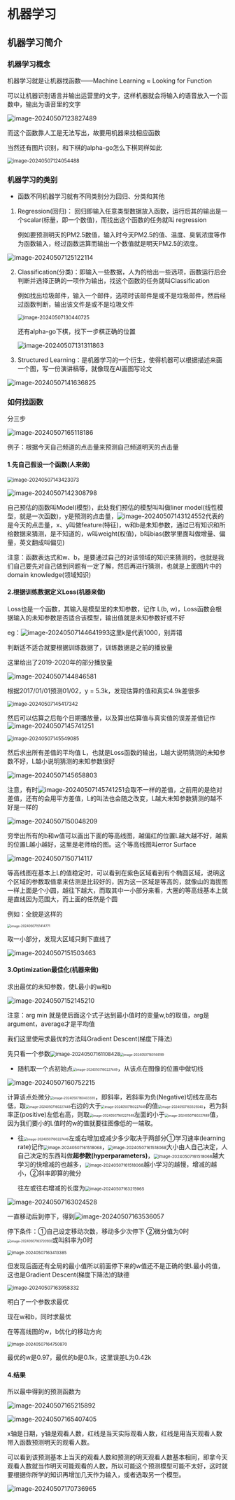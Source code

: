 # 机器学习

## 机器学习简介

### 机器学习概念

机器学习就是让机器找函数——Machine Learning ≈ Looking for Function

可以让机器识别语言并输出运营里的文字，这样机器就会将输入的语音放入一个函数中，输出为语音里的文字

![image-20240507123827489](机器学习.assets/image-20240507123827489.png)

而这个函数靠人工是无法写出，故要用机器来找相应函数

当然还有图片识别，和下棋的alpha-go怎么下棋同样如此

<img src="机器学习.assets/image-20240507124054488.png" alt="image-20240507124054488" style="zoom:80%;" />

### 机器学习的类别

- 函数不同机器学习就有不同类别分为回归、分类和其他


1. Regression(回归)： 回归即输入任意类型数据放入函数，运行后其的输出是一个scalar(标量，即一个数值)，而找出这个函数的任务就叫 regression

   例如要预测明天的PM2.5数值，输入时今天PM2.5的值、温度、臭氧浓度等作为函数输入，经过函数运算而输出一个数值就是明天PM2.5的浓度。

![image-20240507125122114](机器学习.assets/image-20240507125122114.png)

2. Classification(分类)：即输入一些数据，人为的给出一些选项，函数运行后会判断并选择正确的一项作为输出，找这个函数的任务就叫Classification

   例如找出垃圾邮件，输入一个邮件，选项时该邮件是或不是垃圾邮件，然后经过函数判断，输出该文件是或不是垃圾文件

   <img src="机器学习.assets/image-20240507130440725.png" alt="image-20240507130440725" style="zoom:80%;" />

   还有alpha-go下棋，找下一步棋正确的位置

   ![image-20240507131311863](机器学习.assets/image-20240507131311863.png)

3. Structured Learning：是机器学习的一个衍生，使得机器可以根据描述来画一个图，写一份演讲稿等，就像现在AI画图写论文

![image-20240507141636825](机器学习.assets/image-20240507141636825.png)

### 如何找函数

分三步

![image-20240507165118186](机器学习.assets/image-20240507165118186.png)

例子：根据今天自己频道的点击量来预测自己频道明天的点击量

#### 1.先自己假设一个函数(人来做)

<img src="机器学习.assets/image-20240507143423073.png" alt="image-20240507143423073" style="zoom:80%;" />

![image-20240507142308798](机器学习.assets/image-20240507142308798.png)

自己预估的函数叫Model(模型)，此处我们预估的模型叫叫做liner model(线性模型，就是一次函数)，y是预测的点击量，![image-20240507143124552](机器学习.assets/image-20240507143124552.png)代表的是今天的点击量，x、y叫做feature(特征)，w和b是未知参数，通过已有知识和所给数据来猜测，是不知道的，w叫weight(权值)，b叫bias(数学里面叫做增量、偏量，英文翻成叫偏见)

注意：函数表达式和w、b，是要通过自己的对该领域的知识来猜测的，也就是我们自己要先对自己做到问题有一定了解，然后再进行猜测，也就是上面图片中的domain knowledge(领域知识)

#### 2.根据训练数据定义Loss(机器来做)

Loss也是一个函数，其输入是模型里的未知参数，记作 L(b, w)，Loss函数会根据输入的未知参数是否适合该模型，输出值就是未知参数好或不好

eg：![image-20240507144641993](机器学习.assets/image-20240507144641993.png)这里k是代表1000，别弄错

判断适不适合就要根据训练数据了，训练数据是之前的播放量

这里给出了2019-2020年的部分播放量

![image-20240507144846581](机器学习.assets/image-20240507144846581.png)

根据2017/01/01预测01/02，y = 5.3k，发现估算的值和真实4.9k差很多

<img src="机器学习.assets/image-20240507145417342.png" alt="image-20240507145417342" style="zoom:80%;" />

然后可以估算之后每个日期播放量，以及算出估算值与真实值的误差差值记作![image-20240507145741251](机器学习.assets/image-20240507145741251.png)

<img src="机器学习.assets/image-20240507145549085.png" alt="image-20240507145549085" style="zoom:80%;" />

然后求出所有差值的平均值 L，也就是Loss函数的输出，L越大说明猜测的未知参数不好，L越小说明猜测的未知参数很好

![image-20240507145658803](机器学习.assets/image-20240507145658803.png)

注意，有时![image-20240507145741251](机器学习.assets/image-20240507145741251.png)会取不一样的差值，之前用的是绝对差值，还有的会用平方差值，L的叫法也会随之改变，L越大未知参数猜测的越不好是一样的

![image-20240507150048209](机器学习.assets/image-20240507150048209.png)

穷举出所有的b和w值可以画出下面的等高线图，越偏红的位置L越大越不好，越紫的位置L越小越好，这里是老师给的图。这个等高线图叫error Surface

![image-20240507150714117](机器学习.assets/image-20240507150714117.png)

等高线图在基本上L的值稳定时，可以看到在紫色区域看到有个椭圆区域，说明这个区域的参数取值拿来估测是比较好的，因为这一区域是等高的，就像山的海拔图一样上面是个小圆，越往下越大，而取其中一小部分来看，大圈的等高线基本上就是直线因为范围大，而上面的任然是个圆

例如：全貌是这样的

<img src="机器学习.assets/image-20240507151414771.png" alt="image-20240507151414771" style="zoom:50%;" />

取一小部分，发现大区域只剩下直线了

![image-20240507151503463](机器学习.assets/image-20240507151503463.png)

#### 3.Optimization最佳化(机器来做)

求出最优的未知参数，使L最小的w和b

![image-20240507152145210](机器学习.assets/image-20240507152145210.png)

注意：arg min 就是使后面这个式子达到最小值时的变量w,b的取值，arg是argument，average才是平均值

我们这里使用求最优的方法叫Gradient Descent(梯度下降法)

先只看一个参数<img src="机器学习.assets/image-20240507161108428.png" alt="image-20240507161108428" style="zoom:80%;" /><img src="机器学习.assets/image-20240507160144199.png" alt="image-20240507160144199" style="zoom:50%;" />

- 随机取一个点初始点<img src="机器学习.assets/image-20240507160227449.png" alt="image-20240507160227449" style="zoom:50%;" />，从该点在图像的位置中做切线

![image-20240507160752215](机器学习.assets/image-20240507160752215.png)

计算该点处微分<img src="机器学习.assets/image-20240507160403335.png" alt="image-20240507160403335" style="zoom:50%;" />，即斜率，若斜率为负(Negative)切线左高右低，取<img src="机器学习.assets/image-20240507160227449.png" alt="image-20240507160227449" style="zoom:50%;" />右边的大于<img src="机器学习.assets/image-20240507160227449.png" alt="image-20240507160227449" style="zoom:50%;" />的值<img src="机器学习.assets/image-20240507163325040.png" alt="image-20240507163325040" style="zoom: 50%;" />，若为斜率正(positive)左低右高，则取<img src="机器学习.assets/image-20240507160227449.png" alt="image-20240507160227449" style="zoom:50%;" />左面的小于<img src="机器学习.assets/image-20240507160227449.png" alt="image-20240507160227449" style="zoom:50%;" />值，因为我们要小的L值时的w的值就要往图像低的一端取。

- 往<img src="机器学习.assets/image-20240507160227449.png" alt="image-20240507160227449" style="zoom:50%;" />左或右增加或减少多少取决于两部分①学习速率(learning rate)记作<img src="机器学习.assets/image-20240507161518068.png" alt="image-20240507161518068" style="zoom:67%;" />，<img src="机器学习.assets/image-20240507161518068.png" alt="image-20240507161518068" style="zoom:67%;" />大小由人自己决定，人自己决定的东西叫做**超参数(hyperparameters)**，<img src="机器学习.assets/image-20240507161518068.png" alt="image-20240507161518068" style="zoom:67%;" />越大学习的快增减的也越多，<img src="机器学习.assets/image-20240507161518068.png" alt="image-20240507161518068" style="zoom:67%;" />越小学习的越慢，增减的越小，②斜率即算的微分

  往左或往右增减的长度为<img src="机器学习.assets/image-20240507163215965.png" alt="image-20240507163215965" style="zoom:67%;" />

![image-20240507163024528](机器学习.assets/image-20240507163024528.png)

一直移动后到停下，得到![image-20240507163536057](机器学习.assets/image-20240507163536057.png)

停下条件：①自己设定移动次数，移动多少次停下  ②微分值为0时<img src="机器学习.assets/image-20240507163720500.png" alt="image-20240507163720500" style="zoom:50%;" />或叫斜率为0时

<img src="机器学习.assets/image-20240507163413385.png" alt="image-20240507163413385" style="zoom:67%;" />

但发现后面还有全局的最小值所以前面停下来的w值还不是正确的使L最小的值，这也是Gradient Descent(梯度下降法)的缺德

<img src="机器学习.assets/image-20240507163958332.png" alt="image-20240507163958332" style="zoom:80%;" />

明白了一个参数求最优

现在w和b，同时求最优

在等高线图的w，b优化的移动方向

<img src="机器学习.assets/image-20240507164750870.png" alt="image-20240507164750870" style="zoom:67%;" />

最优的w是0.97，最优的b是0.1k，这里误差L为0.42k

#### 4.结果

所以最中得到的预测函数为

![image-20240507165215892](机器学习.assets/image-20240507165215892.png)

![image-20240507165407405](机器学习.assets/image-20240507165407405.png)

x轴是日期，y轴是观看人数，红线是当天实际观看人数，红线是用当天观看人数带入函数预测明天的观看人数。

可以看到该预测基本上当天的观看人数和预测的明天观看人数基本相同，即拿今天观看人数就当作明天可能观看的人数，所以可能这个预测模型可能不太好，这时就要根据你所学的知识再增加几天作为输入，或者选取另一个模型。

![image-20240507170736965](机器学习.assets/image-20240507170736965.png)

